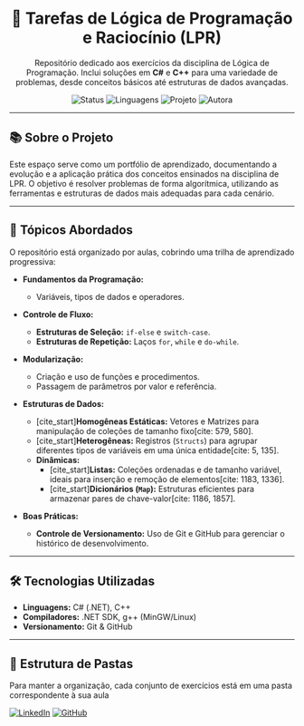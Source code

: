 <h1 align="center">📘 Tarefas de Lógica de Programação e Raciocínio (LPR)</h1>

<p align="center">
  Repositório dedicado aos exercícios da disciplina de Lógica de Programação. Inclui soluções em <strong>C#</strong> e <strong>C++</strong> para uma variedade de problemas, desde conceitos básicos até estruturas de dados avançadas.
</p>

<p align="center">
  <img src="https://img.shields.io/badge/Status-Em%20Andamento-yellow?style=for-the-badge" alt="Status">
  <img src="https://img.shields.io/badge/Linguagens-C++%20%7C%20CSharp-blue?style=for-the-badge&logo=cplusplus&logoColor=white" alt="Linguagens">
  <img src="https://img.shields.io/badge/Projeto-Educacional-green?style=for-the-badge&logo=github" alt="Projeto">
   <img src="https://img.shields.io/badge/Feito%20por-Ana%20Cecília-ff69b4?style=for-the-badge" alt="Autora">


</p>

---

## 📚 Sobre o Projeto

Este espaço serve como um portfólio de aprendizado, documentando a evolução e a aplicação prática dos conceitos ensinados na disciplina de LPR. O objetivo é resolver problemas de forma algorítmica, utilizando as ferramentas e estruturas de dados mais adequadas para cada cenário.

---

## 🧠 Tópicos Abordados

O repositório está organizado por aulas, cobrindo uma trilha de aprendizado progressiva:

* **Fundamentos da Programação:**
    * Variáveis, tipos de dados e operadores.

* **Controle de Fluxo:**
    * **Estruturas de Seleção:** `if-else` e `switch-case`.
    * **Estruturas de Repetição:** Laços `for`, `while` e `do-while`.

* **Modularização:**
    * Criação e uso de funções e procedimentos.
    * Passagem de parâmetros por valor e referência.

* **Estruturas de Dados:**
    * [cite_start]**Homogêneas Estáticas:** Vetores e Matrizes para manipulação de coleções de tamanho fixo[cite: 579, 580].
    * [cite_start]**Heterogêneas:** Registros (`Structs`) para agrupar diferentes tipos de variáveis em uma única entidade[cite: 5, 135].
    * **Dinâmicas:**
        * [cite_start]**Listas:** Coleções ordenadas e de tamanho variável, ideais para inserção e remoção de elementos[cite: 1183, 1336].
        * [cite_start]**Dicionários (`Map`):** Estruturas eficientes para armazenar pares de chave-valor[cite: 1186, 1857].

* **Boas Práticas:**
    * **Controle de Versionamento:** Uso de Git e GitHub para gerenciar o histórico de desenvolvimento.

---

## 🛠️ Tecnologias Utilizadas

* **Linguagens:** C# (.NET), C++
* **Compiladores:** .NET SDK, g++ (MinGW/Linux)
* **Versionamento:** Git & GitHub

---

## 📁 Estrutura de Pastas

Para manter a organização, cada conjunto de exercícios está em uma pasta correspondente à sua aula


<a href="https://www.linkedin.com/in/cfsilva-ana" target="_blank"><img src="https://img.icons8.com/?size=100&id=98960&format=png&color=000000" alt="LinkedIn"></a>
<a href="https://www.google.com/search?q=https://github.com/seu-github" target="_blank"><img src="https://www.google.com/search?q=https://img.shields.io/badge/GitHub-181717%3Fstyle%3Dfor-the-badge%26logo%3Dgithub%26logoColor%3Dwhite" alt="GitHub"></a>
</p>
